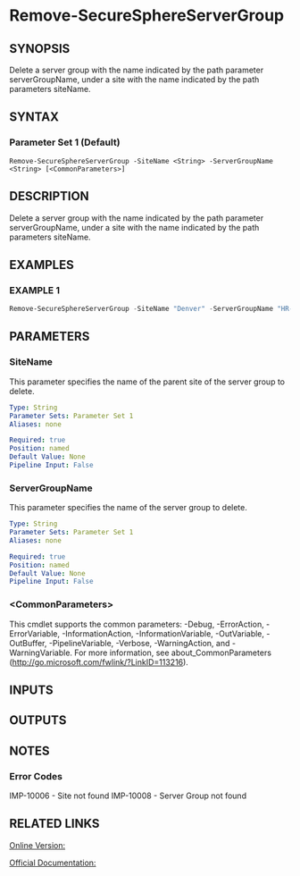 ﻿# Remove-SecureSphereServerGroup

## SYNOPSIS
Delete a server group with the name indicated by the path parameter serverGroupName, under a site with the name indicated by the path parameters siteName.

## SYNTAX

### Parameter Set 1 (Default)
```
Remove-SecureSphereServerGroup -SiteName <String> -ServerGroupName <String> [<CommonParameters>]
```

## DESCRIPTION
Delete a server group with the name indicated by the path parameter serverGroupName, under a site with the name indicated by the path parameters siteName.

## EXAMPLES

### EXAMPLE 1

```powershell
Remove-SecureSphereServerGroup -SiteName "Denver" -ServerGroupName "HR-Prod"
```

## PARAMETERS

### SiteName
This parameter specifies the name of the parent site of the server group to delete.

```yaml
Type: String
Parameter Sets: Parameter Set 1
Aliases: none

Required: true
Position: named
Default Value: None
Pipeline Input: False
```

### ServerGroupName
This parameter specifies the name of the server group to delete.

```yaml
Type: String
Parameter Sets: Parameter Set 1
Aliases: none

Required: true
Position: named
Default Value: None
Pipeline Input: False
```

### \<CommonParameters\>
This cmdlet supports the common parameters: -Debug, -ErrorAction, -ErrorVariable, -InformationAction, -InformationVariable, -OutVariable, -OutBuffer, -PipelineVariable, -Verbose, -WarningAction, and -WarningVariable. For more information, see about_CommonParameters (http://go.microsoft.com/fwlink/?LinkID=113216).

## INPUTS

## OUTPUTS

## NOTES

### Error Codes
IMP-10006 - Site not found
IMP-10008 - Server Group not found

## RELATED LINKS

[Online Version:](https://github.com/akshinmustafayev/SecureSpherePS/tree/master/Documentation)

[Official Documentation:](https://docs.imperva.com/bundle/v13.6-api-reference-guide/page/61629.htm)



